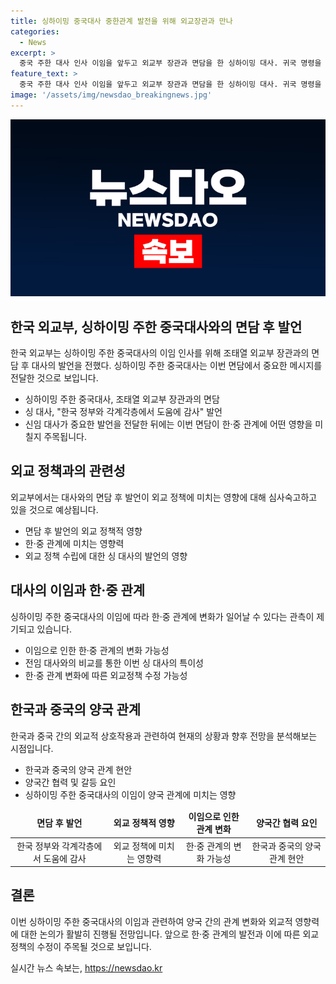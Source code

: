 ```yaml
---
title: 싱하이밍 중국대사 중한관계 발전을 위해 외교장관과 만나
categories:
  - News
excerpt: >
  중국 주한 대사 인사 이임을 앞두고 외교부 장관과 면담을 한 싱하이밍 대사. 귀국 명령을 받았으며, 대사 이임 후 새로운 대사대리 예상. 면담 후 한국 협력에 감사 표시하고 중-한 관계 발전 약속. 이전 파문에 대한 질문에는 답변을 회피하며 현재의 노력에 집중한다. 대사의 이임은 중한 관계나 중국 내 인사 상황과 관련. 전임 대사의 이임 때와 마찬가지로 외교부 고위급 면담을 통해 인사차 예방 활동.
feature_text: >
  중국 주한 대사 인사 이임을 앞두고 외교부 장관과 면담을 한 싱하이밍 대사. 귀국 명령을 받았으며, 대사 이임 후 새로운 대사대리 예상. 면담 후 한국 협력에 감사 표시하고 중-한 관계 발전 약속. 이전 파문에 대한 질문에는 답변을 회피하며 현재의 노력에 집중한다. 대사의 이임은 중한 관계나 중국 내 인사 상황과 관련. 전임 대사의 이임 때와 마찬가지로 외교부 고위급 면담을 통해 인사차 예방 활동.
image: '/assets/img/newsdao_breakingnews.jpg'
---
```


<p><img src="/assets/img/newsdao_breakingnews.jpg" alt="pcversion 속보" /></p>

<h2 data-ke-size="size26">한국 외교부, 싱하이밍 주한 중국대사와의 면담 후 발언</h2>

<p data-ke-size="size16">한국 외교부는 싱하이밍 주한 중국대사의 이임 인사를 위해 조태열 외교부 장관과의 면담 후 대사의 발언을 전했다. 싱하이밍 주한 중국대사는 이번 면담에서 중요한 메시지를 전달한 것으로 보입니다.</p>

<ul>
<li>싱하이밍 주한 중국대사, 조태열 외교부 장관과의 면담</li>
<li>싱 대사, "한국 정부와 각계각층에서 도움에 감사" 발언</li>
<li>신임 대사가 중요한 발언을 전달한 뒤에는 이번 면담이 한·중 관계에 어떤 영향을 미칠지 주목됩니다.</li>
</ul>

<h2 data-ke-size="size26">외교 정책과의 관련성</h2>

<p data-ke-size="size16">외교부에서는 대사와의 면담 후 발언이 외교 정책에 미치는 영향에 대해 심사숙고하고 있을 것으로 예상됩니다.</p>

<ul>
<li>면담 후 발언의 외교 정책적 영향</li>
<li>한·중 관계에 미치는 영향력</li>
<li>외교 정책 수립에 대한 싱 대사의 발언의 영향</li>
</ul>

<h2 data-ke-size="size26">대사의 이임과 한·중 관계</h2>

<p data-ke-size="size16">싱하이밍 주한 중국대사의 이임에 따라 한·중 관계에 변화가 일어날 수 있다는 관측이 제기되고 있습니다.</p>

<ul>
<li>이임으로 인한 한·중 관계의 변화 가능성</li>
<li>전임 대사와의 비교를 통한 이번 싱 대사의 특이성</li>
<li>한·중 관계 변화에 따른 외교정책 수정 가능성</li>
</ul>

<h2 data-ke-size="size26">한국과 중국의 양국 관계</h2>

<p data-ke-size="size16">한국과 중국 간의 외교적 상호작용과 관련하여 현재의 상황과 향후 전망을 분석해보는 시점입니다.</p>

<ul>
<li>한국과 중국의 양국 관계 현안</li>
<li>양국간 협력 및 갈등 요인</li>
<li>싱하이밍 주한 중국대사의 이임이 양국 관계에 미치는 영향</li>
</ul>

<table>
<thead>
<tr>
<td style="text-align: center; height: 17px;"><b>면담 후 발언</b></td>
<td style="text-align: center; height: 17px;"><b>외교 정책적 영향</b></td>
<td style="text-align: center; height: 17px;"><b>이임으로 인한 관계 변화</b></td>
<td style="text-align: center; height: 17px;"><b>양국간 협력 요인</b></td>
</tr>
</thead>
<tbody>
<tr>
<td style="text-align: center;">한국 정부와 각계각층에서 도움에 감사</td>
<td style="text-align: center;">외교 정책에 미치는 영향력</td>
<td style="text-align: center;">한·중 관계의 변화 가능성</td>
<td style="text-align: center;">한국과 중국의 양국 관계 현안</td>
</tr>
</tbody>
</table>

<h2 data-ke-size="size26">결론</h2>

<p data-ke-size="size16">이번 싱하이밍 주한 중국대사의 이임과 관련하여 양국 간의 관계 변화와 외교적 영향력에 대한 논의가 활발히 진행될 전망입니다. 앞으로 한·중 관계의 발전과 이에 따른 외교 정책의 수정이 주목될 것으로 보입니다.</p>
실시간 뉴스 속보는, <a href="https://newsdao.kr" rel="dofollow">https://newsdao.kr</a>


